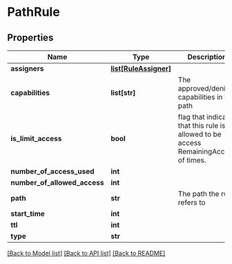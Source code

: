 # PathRule

## Properties
Name | Type | Description | Notes
------------ | ------------- | ------------- | -------------
**assigners** | [**list[RuleAssigner]**](RuleAssigner.md) |  | [optional] 
**capabilities** | **list[str]** | The approved/denied capabilities in the path | [optional] 
**is_limit_access** | **bool** | flag that indicate that this rule is allowed to be access RemainingAccess of times. | [optional] 
**number_of_access_used** | **int** |  | [optional] 
**number_of_allowed_access** | **int** |  | [optional] 
**path** | **str** | The path the rule refers to | [optional] 
**start_time** | **int** |  | [optional] 
**ttl** | **int** |  | [optional] 
**type** | **str** |  | [optional] 

[[Back to Model list]](../README.md#documentation-for-models) [[Back to API list]](../README.md#documentation-for-api-endpoints) [[Back to README]](../README.md)


